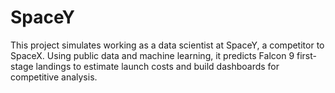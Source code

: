 # SpaceY
This project simulates working as a data scientist at SpaceY, a competitor to SpaceX. Using public data and machine learning, it predicts Falcon 9 first-stage landings to estimate launch costs and build dashboards for competitive analysis.
